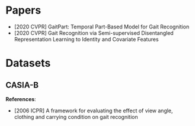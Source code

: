 # Papers
- [2020 CVPR] GaitPart: Temporal Part-Based Model for Gait Recognition
- [2020 CVPR] Gait Recognition via Semi-supervised Disentangled Representation Learning to Identity and Covariate Features


# Datasets

## CASIA-B

**References**:
- [2006 ICPR] A framework for evaluating the effect of view angle, clothing and carrying condition on gait recognition

